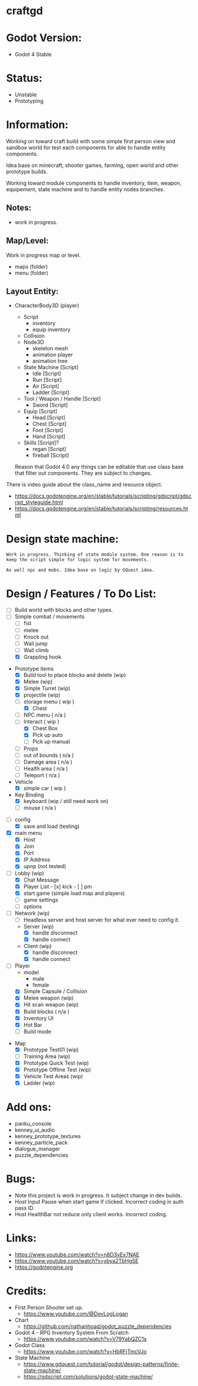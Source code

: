 # craftgd

# Godot Version:
 * Godot 4 Stable

# Status:
 * Unstable
 * Prototyping

# Information:
 Working on toward craft build with some simple first person view and sandbox world for test each components for able to handle entity components.

 Idea base on minecraft, shooter games, farming, open world and other prototype builds.

 Working toward module components to handle inventory, item, weapon, equipement, state machine and to handle entity nodes branches.

## Notes:
 * work in progress.

## Map/Level:
 Work in progress map or level.

 * maps (folder)
 * menu (folder)

## Layout Entity:

 * CharacterBody3D (player)
   * Script
     * inventory
     * equip inventory
   * Collision
   * Node3D
     * skeleton mesh
     * animation player
     * animation tree 
   * State Machine [Script]
     *	Idle [Script]
     *	Run [Script]
     *	Air [Script]
     *	Ladder [Script]
   * Tool / Weapon / Handle [Script]
     *	Sword [Script]
   * Equip [Script]
     * Head [Script]
     * Chest [Script]
     * Foot [Script]
     * Hand [Script]
   * Skills [Script]?
     * regan [Script]
     * fireball [Script]

	Reason that Godot 4.0 any things can be editable that use class base that filter out components. They are subject to changes.

 There is video guide about the class_name and resource object.

* https://docs.godotengine.org/en/stable/tutorials/scripting/gdscript/gdscript_styleguide.html
* https://docs.godotengine.org/en/stable/tutorials/scripting/resources.html

# Design state machine:

	Work in progress. Thinking of state module system. One reason is to keep the script simple for logic system for movements.

	As well npc and mobs. Idea base on logic by GQuest idea.

# Design / Features / To Do List:

 * [ ] Build world with blocks and other types.
 * [ ] Simple combat / movements
	* [ ] fist
	* [ ] melee
	* [ ] Knock out
	* [ ] Wall jump
	* [ ] Wall climb
	* [x] Grappling hook
 * Prototype items
   * [x] Build tool to place blocks and delete (wip)
   * [x] Melee (wip)
   * [x] Simple Turret (wip)
   * [x] projectile (wip)
   * [ ] storage menu ( wip )
	   * [x] Chest
   * [ ] NPC menu ( n/a )
   * [ ] Interact ( wip )
     * [x] Chest Box
     * [x] Pick up auto
     * [ ] Pick up manual
	* [ ] Props
    * [ ] out of bounds ( n/a )
    * [ ] Damage area ( n/a )
    * [ ] Health area ( n/a )
    * [ ] Teleport ( n/a )

 * Vehicle
	*	[x] simple car ( wip )
 * Key Binding
	*	[x] keyboard (wip / still need work on)
	* [ ] mouse ( n/a )
 * [ ] config
	 * [x] save and load (testing)
 * [x] main menu
	 * [x] Host
	 * [x] Join
	 * [x] Port
	 * [x] IP Address
	 * [x] upnp (not tested)
 * [ ] Lobby (wip)
	 * [x] Chat Message
	 * [x] Player List
				- [x] kick
				- [ ] pm
	 * [x] start game (simple load map and players)
	 * [ ] game settings
	 * [ ] options
 * [ ] Network (wip)
   * [ ] Headless server and host server for what ever need to config it.
   * Server (wip)
     * [x] handle disconnect
     * [x] handle connect
   * Client (wip)
     * [x] handle disconnect
     * [x] handle connect
  
 * [ ] Player
   * model
	   * male
	   * female
   * [x] Simple Capsule / Collision
   * [x] Melee weapon (wip)
   * [x] Hit scan weapon (wip)
   * [x] Build blocks ( n/a )
   * [x] Inventory UI
   * [x] Hot Bar
   * [ ] Build mode
 * Map
   * [x] Prototype Test01 (wip)
   * [ ] Training Area (wip)
   * [x] Prototype Quick Test (wip)
   * [x] Prototype Offline Test (wip)
   * [x] Vehicle Test Areas (wip)
   * [x] Ladder (wip)

# Add ons:
 * panku_console
 * kenney_ui_audio
 * kenney_prototype_textures
 * kenney_particle_pack
 * dialogue_manager
 * puzzle_dependencies

# Bugs: 
 * Note this project is work in progress. It subject change in dev builds.
 * Host Input Pause when start game if clicked. Incorrect coding in auth pass ID.
 * Host HealthBar not reduce only client works.  Incorrect coding.

# Links:
 * https://www.youtube.com/watch?v=n8D3vEx7NAE
 * https://www.youtube.com/watch?v=ybya2TbHgSE
 * https://godotengine.org
 
# Credits:
 * First Person Shooter set up.
   * https://www.youtube.com/@DevLogLogan 
 * Chart
   * https://github.com/nathanhoad/godot_puzzle_dependencies
 * Godot 4 - RPG Inventory System From Scratch
   * https://www.youtube.com/watch?v=V79YabQZC1s
 * Godot Class
   * https://www.youtube.com/watch?v=HbRFjTmcVJo
 * State Machine
   * https://www.gdquest.com/tutorial/godot/design-patterns/finite-state-machine/
   * https://gdscript.com/solutions/godot-state-machine/